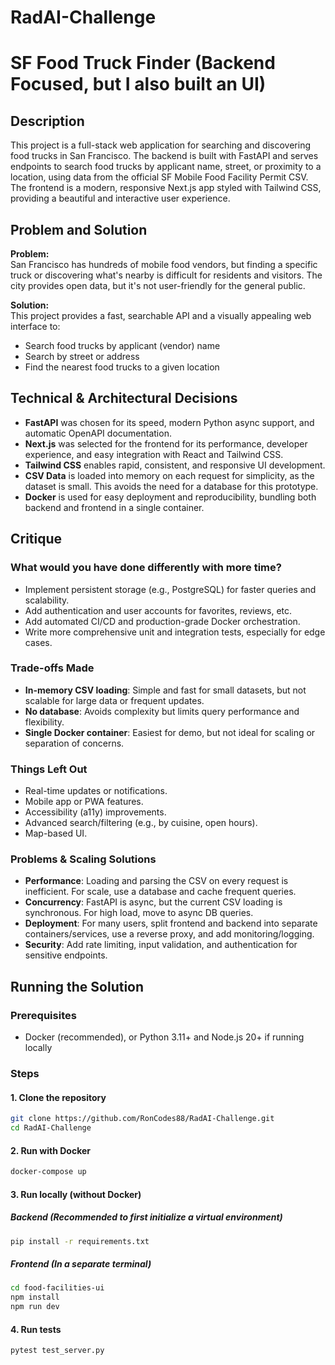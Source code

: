 ﻿# RadAI-Challenge
# SF Food Truck Finder (Backend Focused, but I also built an UI)

## Description

This project is a full-stack web application for searching and discovering food trucks in San Francisco. The backend is built with FastAPI and serves endpoints to search food trucks by applicant name, street, or proximity to a location, using data from the official SF Mobile Food Facility Permit CSV. The frontend is a modern, responsive Next.js app styled with Tailwind CSS, providing a beautiful and interactive user experience.

## Problem and Solution

**Problem:**  
San Francisco has hundreds of mobile food vendors, but finding a specific truck or discovering what's nearby is difficult for residents and visitors. The city provides open data, but it's not user-friendly for the general public.

**Solution:**  
This project provides a fast, searchable API and a visually appealing web interface to:
- Search food trucks by applicant (vendor) name
- Search by street or address
- Find the nearest food trucks to a given location

## Technical & Architectural Decisions

- **FastAPI** was chosen for its speed, modern Python async support, and automatic OpenAPI documentation.
- **Next.js** was selected for the frontend for its performance, developer experience, and easy integration with React and Tailwind CSS.
- **Tailwind CSS** enables rapid, consistent, and responsive UI development.
- **CSV Data** is loaded into memory on each request for simplicity, as the dataset is small. This avoids the need for a database for this prototype.
- **Docker** is used for easy deployment and reproducibility, bundling both backend and frontend in a single container.

## Critique

### What would you have done differently with more time?
- Implement persistent storage (e.g., PostgreSQL) for faster queries and scalability.
- Add authentication and user accounts for favorites, reviews, etc.
- Add automated CI/CD and production-grade Docker orchestration.
- Write more comprehensive unit and integration tests, especially for edge cases.

### Trade-offs Made
- **In-memory CSV loading**: Simple and fast for small datasets, but not scalable for large data or frequent updates.
- **No database**: Avoids complexity but limits query performance and flexibility.
- **Single Docker container**: Easiest for demo, but not ideal for scaling or separation of concerns.

### Things Left Out
- Real-time updates or notifications.
- Mobile app or PWA features.
- Accessibility (a11y) improvements.
- Advanced search/filtering (e.g., by cuisine, open hours).
- Map-based UI.

### Problems & Scaling Solutions
- **Performance**: Loading and parsing the CSV on every request is inefficient. For scale, use a database and cache frequent queries.
- **Concurrency**: FastAPI is async, but the current CSV loading is synchronous. For high load, move to async DB queries.
- **Deployment**: For many users, split frontend and backend into separate containers/services, use a reverse proxy, and add monitoring/logging.
- **Security**: Add rate limiting, input validation, and authentication for sensitive endpoints.

## Running the Solution

### Prerequisites

- Docker (recommended), or Python 3.11+ and Node.js 20+ if running locally

### Steps

#### 1. Clone the repository

```sh
git clone https://github.com/RonCodes88/RadAI-Challenge.git
cd RadAI-Challenge
```

#### 2. Run with Docker
```sh
docker-compose up
```

#### 3. Run locally (without Docker)
##### Backend (Recommended to first initialize a virtual environment)
```sh
pip install -r requirements.txt
```
##### Frontend (In a separate terminal)
```sh
cd food-facilities-ui
npm install
npm run dev
```

#### 4. Run tests
```sh
pytest test_server.py
```
